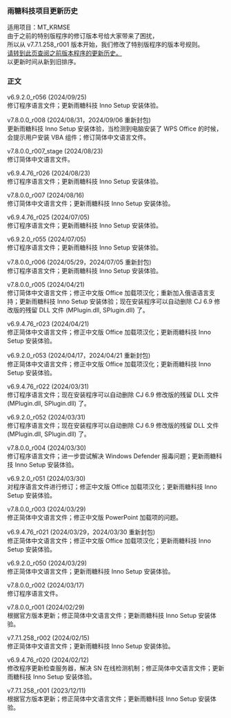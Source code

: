 ### 雨糖科技项目更新历史
适用项目：MT_KRMSE<br>
由于之前的特别版程序的修订版本号给大家带来了困扰，<br>
所以从 v7.7.1.258_r001 版本开始，我们修改了特别版程序的版本号规则。<br>
[请转到此页查阅之前版本程序的更新历史。](https://github.com/RainCandyTech/RCProject_UpdateHistory/blob/main/MT_KRMSE_Legacy.md)<br>
以更新时间从新到旧排序。
### 正文
v6.9.2.0_r056 (2024/09/25)<br>
修订程序语言文件；更新雨糖科技 Inno Setup 安装体验。

v7.8.0.0_r008 (2024/08/31，2024/09/06 重新封包)<br>
更新雨糖科技 Inno Setup 安装体验，当检测到电脑安装了 WPS Office 的时候，会提示用户安装 VBA 组件；修订简体中文语言文件。

v7.8.0.0_r007_stage (2024/08/23)<br>
修订简体中文语言文件。

v6.9.4.76_r026 (2024/08/23)<br>
修订程序语言文件；更新雨糖科技 Inno Setup 安装体验。

v7.8.0.0_r007 (2024/08/16)<br>
修订简体中文语言文件；更新雨糖科技 Inno Setup 安装体验。

v6.9.4.76_r025 (2024/07/05)<br>
修订程序语言文件；更新雨糖科技 Inno Setup 安装体验。

v6.9.2.0_r055 (2024/07/05)<br>
修订程序语言文件；更新雨糖科技 Inno Setup 安装体验。

v7.8.0.0_r006 (2024/05/29，2024/07/05 重新封包)<br>
修订程序语言文件；更新雨糖科技 Inno Setup 安装体验。

v7.8.0.0_r005 (2024/04/21)<br>
修订简体中文语言文件；修正中文版 Office 加载项汉化；重新加入俄语语言支持；更新雨糖科技 Inno Setup 安装体验；现在安装程序可以自动删除 CJ 6.9 修改版的残留 DLL 文件 (MPlugin.dll, SPlugin.dll) 了。

v6.9.4.76_r023 (2024/04/21)<br>
修正简体中文语言文件；修正中文版 Office 加载项汉化；更新雨糖科技 Inno Setup 安装体验。

v6.9.2.0_r053 (2024/04/17，2024/04/21 重新封包)<br>
修正简体中文语言文件；修正中文版 Office 加载项汉化；更新雨糖科技 Inno Setup 安装体验。

v6.9.4.76_r022 (2024/03/31)<br>
修订程序语言文件；现在安装程序可以自动删除 CJ 6.9 修改版的残留 DLL 文件 (MPlugin.dll, SPlugin.dll) 了。

v6.9.2.0_r052 (2024/03/31)<br>
修订程序语言文件；现在安装程序可以自动删除 CJ 6.9 修改版的残留 DLL 文件 (MPlugin.dll, SPlugin.dll) 了。

v7.8.0.0_r004 (2024/03/30)<br>
修订程序语言文件；进一步尝试解决 Windows Defender 报毒问题；更新雨糖科技 Inno Setup 安装体验。

v6.9.2.0_r051 (2024/03/30)<br>
对程序语言文件进行修订；修正中文版 Office 加载项汉化；更新雨糖科技 Inno Setup 安装体验。

v7.8.0.0_r003 (2024/03/29)<br>
修正简体中文语言文件；修正中文版 PowerPoint 加载项的问题。

v6.9.4.76_r021 (2024/03/29，2024/03/30 重新封包)<br>
修正简体中文语言文件；修正中文版 Office 加载项汉化；更新雨糖科技 Inno Setup 安装体验。

v6.9.2.0_r050 (2024/03/29)<br>
修正简体中文语言文件；更新雨糖科技 Inno Setup 安装体验。

v7.8.0.0_r002 (2024/03/17)<br>
修订程序语言文件。

v7.8.0.0_r001 (2024/02/29)<br>
根据官方版本更新；修正简体中文语言文件；更新雨糖科技 Inno Setup 安装体验。

v7.7.1.258_r002 (2024/02/15)<br>
修正简体中文语言文件；更新雨糖科技 Inno Setup 安装体验。

v6.9.4.76_r020 (2024/02/12)<br>
修改程序更新检查服务器，解决 SN 在线检测机制；修正简体中文语言文件；更新雨糖科技 Inno Setup 安装体验。

v7.7.1.258_r001 (2023/12/11)<br>
根据官方版本更新；修正简体中文语言文件；更新雨糖科技 Inno Setup 安装体验。
